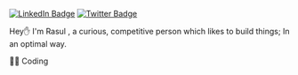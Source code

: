 [![LinkedIn Badge](https://img.shields.io/badge/LinkedIn-Profile?style=flat&logo=linkedin&logoColor=white&labelColor=black&color=black)](https://www.linkedin.com/in/rasulbc/)
[![Twitter Badge](https://img.shields.io/badge/Twitter-Profile?style=flat&logo=twitter&logoColor=white&color=black)](https://twitter.com/bcrasul)

Hey✋
I'm Rasul , a curious, competitive person which likes to build things; In an optimal way.

<!---
<br>
## &#x1f4c8; GitHub Stats


<br>
<a href="https://github.com/rasulbc">
  <img align="center" style="margin:0.5rem" src="https://github-readme-stats.vercel.app/api?username=rasulbc&show_icons=true&line_height=27&count_private=true&title_color=ffffff&text_color=c9cacc&icon_color=4AB097&bg_color=1A2B34" alt="Rasul's GitHub Stats" />
</a>

<br>

<a href="https://github.com/rasulbc">
  <img align="center" style="margin:0.5rem" src="https://github-readme-stats.vercel.app/api/top-langs/?username=rasulbc&hide=html,css&title_color=ffffff&text_color=c9cacc&icon_color=4AB197&bg_color=1A2B34" />
</a>


<br>
-->

<!-- # 💼 Skills -->

👨‍💻 Coding

<!-- ![](https://img.shields.io/badge/Flutter-informational?style=social&logo=flutter)
![](https://img.shields.io/badge/Dart-informational?style=social&logo=dart)
![](https://img.shields.io/badge/Java-informational?style=social&logo=Java)
![](https://img.shields.io/badge/Python-informational?style=social&logo=Python)
![](https://img.shields.io/badge/C++-informational?style=social&logo=C) -->

<!---
⚒️ Tools
 
 
![](https://img.shields.io/badge/PostMan-informational?style=social&logo=PostMan&color=black)
![](https://img.shields.io/badge/VSCode-informational?style=social&logo=VisualStudio&color=black)
![](https://img.shields.io/badge/AndroidStudio-informational?style=social&logo=AndroidStudio&color=black)

 ✏ Design
 
![](https://img.shields.io/badge/Figma-informational?style=flat&logo=Figma&color=white)
![](https://img.shields.io/badge/AdobeXD-informational?style=flat&logo=AdobeXD&color=white)
![](https://img.shields.io/badge/Canva-informational?style=flat&logo=Canva&color=white)
![](https://img.shields.io/badge/Material-informational?style=flat&logo=MaterialDesign&color=white)

 📊 Analytics
 
![](https://img.shields.io/badge/GA4-informational?style=flat&logo=GoogleAnalytics&color=white)
![](https://img.shields.io/badge/GTM-informational?style=flat&logo=GoogleTagManager&color=white)
![](https://img.shields.io/badge/YandexMetrika-informational?style=flat&color=white)


</details>

<br>
-->
